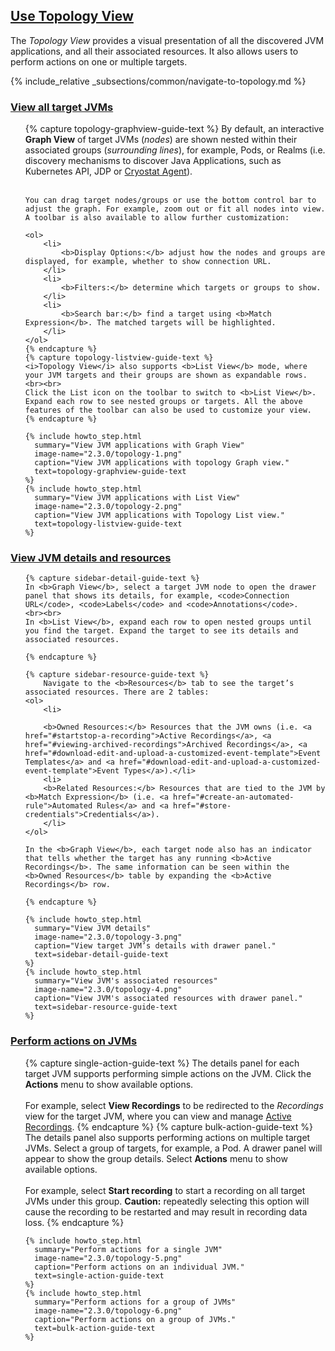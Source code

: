 ## [Use Topology View](#use-topology-view)

The *Topology View* provides a visual presentation of all the discovered JVM applications, and all their associated resources. It also allows users to perform actions on one or multiple targets.

{% include_relative _subsections/common/navigate-to-topology.md %}

### [View all target JVMs](#view-all-target-jvms)

<ol>
    {% capture topology-graphview-guide-text %}
    By default, an interactive <b>Graph View</b> of target JVMs (<i>nodes</i>) are shown nested within their associated groups (<i>surrounding lines</i>), for example, Pods, or Realms (i.e. discovery mechanisms to discover Java Applications, such as Kubernetes API, JDP or <a href="#using-the-cryostat-agent">Cryostat Agent</a>). 
    <br><br>

    You can drag target nodes/groups or use the bottom control bar to adjust the graph. For example, zoom out or fit all nodes into view. A toolbar is also available to allow further customization:

    <ol>
        <li>
            <b>Display Options:</b> adjust how the nodes and groups are displayed, for example, whether to show connection URL.
        </li>
        <li>
            <b>Filters:</b> determine which targets or groups to show.
        </li>
        <li>
            <b>Search bar:</b> find a target using <b>Match Expression</b>. The matched targets will be highlighted.
        </li>
    </ol>
    {% endcapture %}
    {% capture topology-listview-guide-text %}
    <i>Topology View</i> also supports <b>List View</b> mode, where your JVM targets and their groups are shown as expandable rows. 
    <br><br>
    Click the List icon on the toolbar to switch to <b>List View</b>. Expand each row to see nested groups or targets. All the above features of the toolbar can also be used to customize your view.
    {% endcapture %}

    {% include howto_step.html
      summary="View JVM applications with Graph View"
      image-name="2.3.0/topology-1.png"
      caption="View JVM applications with topology Graph view."
      text=topology-graphview-guide-text
    %}
    {% include howto_step.html
      summary="View JVM applications with List View"
      image-name="2.3.0/topology-2.png"
      caption="View JVM applications with Topology List view."
      text=topology-listview-guide-text
    %}
</ol>

### [View JVM details and resources](#view-jvm-details-and-resources)
<ol>

    {% capture sidebar-detail-guide-text %}
    In <b>Graph View</b>, select a target JVM node to open the drawer panel that shows its details, for example, <code>Connection URL</code>, <code>Labels</code> and <code>Annotations</code>.
    <br><br>
    In <b>List View</b>, expand each row to open nested groups until you find the target. Expand the target to see its details and associated resources.

    {% endcapture %}

    {% capture sidebar-resource-guide-text %}
        Navigate to the <b>Resources</b> tab to see the target’s associated resources. There are 2 tables:
    <ol>
        <li>
        
        <b>Owned Resources:</b> Resources that the JVM owns (i.e. <a href="#startstop-a-recording">Active Recordings</a>, <a href="#viewing-archived-recordings">Archived Recordings</a>, <a href="#download-edit-and-upload-a-customized-event-template">Event Templates</a> and <a href="#download-edit-and-upload-a-customized-event-template">Event Types</a>).</li>
        <li>
        <b>Related Resources:</b> Resources that are tied to the JVM by <b>Match Expression</b> (i.e. <a href="#create-an-automated-rule">Automated Rules</a> and <a href="#store-credentials">Credentials</a>).
        </li>
    </ol>

    In the <b>Graph View</b>, each target node also has an indicator that tells whether the target has any running <b>Active Recordings</b>. The same information can be seen within the <b>Owned Resources</b> table by expanding the <b>Active Recordings</b> row.

    {% endcapture %}

    {% include howto_step.html
      summary="View JVM details"
      image-name="2.3.0/topology-3.png"
      caption="View target JVM’s details with drawer panel."
      text=sidebar-detail-guide-text
    %}
    {% include howto_step.html
      summary="View JVM's associated resources"
      image-name="2.3.0/topology-4.png"
      caption="View JVM's associated resources with drawer panel."
      text=sidebar-resource-guide-text
    %}
</ol>

### [Perform actions on JVMs](#perform-actions-on-jvms)

<ol>
    {% capture single-action-guide-text %}
    The details panel for each target JVM supports performing simple actions on the JVM. Click the <b>Actions</b> menu to show available options.
    <br><br>
    For example, select <b>View Recordings</b> to be redirected to the <i>Recordings</i> view for the target JVM, where you can view and manage <a href="#startstop-a-recording">Active Recordings</a>.
    {% endcapture %}
    {% capture bulk-action-guide-text %}
    The details panel also supports performing actions on multiple target JVMs. Select a group of targets, for example, a Pod. A drawer panel will appear to show the group details. Select <b>Actions</b> menu to show available options.
    <br><br>
    For example, select <b>Start recording</b> to start a recording on all target JVMs under this group. <b>Caution:</b> repeatedly selecting this option will cause the recording to be restarted and may result in recording data loss.
    {% endcapture %}
    
    {% include howto_step.html
      summary="Perform actions for a single JVM"
      image-name="2.3.0/topology-5.png"
      caption="Perform actions on an individual JVM."
      text=single-action-guide-text
    %}
    {% include howto_step.html
      summary="Perform actions for a group of JVMs"
      image-name="2.3.0/topology-6.png"
      caption="Perform actions on a group of JVMs."
      text=bulk-action-guide-text
    %}
</ol>
